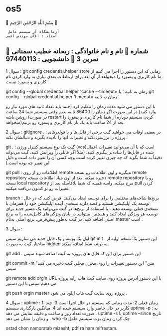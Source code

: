 # os5
  بِسْمِ اللَّهِ الرَّحْمَنِ الرَّحِيمِ  

 	 آزمایشگاه آز سیستم عامل
 	استاد : اقای مهندس اعمی
	 نام و نام خانوادگی :  ریحانه خطیب سمنانی
	 شماره دانشجویی : 97440113
	تمرین 3
----------------------------------------------------------
سوال 1 :
git config credential.helper store
زمانی که این دستور را اجرا می کنیم از ما نام کاربری و پسورد را میخواهد از آن بعد برای ارتباطات بعدی نیازی به وارد کردن نام کاربری و پسورد نیست .

git config --global credential.helper 'cache --timeout= زمان به ثانیه '
یا
git config --global credential.helper 'timeout= زمان به ثانیه  '

با این دستور می شود مدت زمان را تنظیم کرد (حتما باید تعداد ثانیه های مورد نیاز رو وارد کنید) در این صورت اگر زمان را 86400 ثانیه بدیم  وقتی سیستم شما 24 ساعت روشن باشه (در صورت restart کردن سیستم دوباره از شما نام کاربری و پسورد را میخواهد)بعد از 24 ساعت باید یک بار نام کاربری و پسورد رو بزنیم.


سوال 2 :
gitignore . : در بعضی اوقات  می خواهید گیت برخی از فایل ها و یا فولدرهای پروژه را بررسی نکند و تغییرات انها را نادیده بگیرید و دنبالشان نکند ،

git  . : گیت یک نوع سیستم کنترل ورژن  (vcs)است که با آن می‌توانید تغییرات اعمال شده در فایل‌ها را ساده‌تر پیگیری کنید. (مثلاً اگر فایلی را ویرایش کنید، گیت می‌تواند دقیقاً به شما بگوید که چه چیزی تغییر کرده است وچه کسی آن را تغییر داده است و دلیلِ این تغییر چه بوده است.)

git pull : اطلاعات رو از روی remote میگیره و اون اطلاعات رو نسخه remote repository ذخیره میکنه، بعد از اون میاد اطلاعات نسخه remote repository رو با نسخه local repository مرج میکنه. واسه همینه که شما بلافاصله بعد از pull کردن تغییرات رو تو کدتون دریافت میکنید.

branch :  برنچ‌ها شاخه‌های مختلفی را برای توسعه ایجاد می‌کنند. فرض کنید که در حال توسعه یک اپلیکیشن هستید و قصد دارید نسخه‌ی آینده اپلیکیشن خود را همزمان با نسخه‌ی فعلی توسعه دهید ، با استفاده از برنچ‌ها در گیت می‌توانید یک مسیر جدید برای توسعه هر ویژگی ایجاد کنید و همچنین میتوانید در پایان ویژگی‌های کامل‌شده را به برنچ اصلی اضافه کنید. در گیت به‌طور پیش‌فرض، برنچ اصلی به‌نام master است .

سوال 3 :

اول  یک پوشه و یک فایل جدید می سازیم سپس 
git init .
این دستور یک نسخه اولیه از ساختار گیت به صورت
hidden  به پوشه شما اضافه میکند.

git add .
این دستور برای این که فایل های پروژه به گیت اضافه شوند سپس 

git commit -m "متن"
این دستور تغییرات را روی مخزن محلی گیت ذخیره می کنید سپس 

git remote add orgin   URL
با این دستور آدرس پروژه روی سایت گیت هاب رابه پروژه می دهیم سپس با این دستور

git push orgin master
پروژه روی سایت گیت هاب اپلود می شود .


سوال 4 :
uptime :
1: زمان فعلی  2: مدت زمانی که سیستم در حال اجرا است
 3: چند کاربر در حال حاضر وارد سیستم شده اند   4: میانگین بارگذاری سیستم 
uptime  -p :
به صورت تعداد روز و ساعت و دقیقه نمایش می دهد .
uptime  -s             یا         uptime –since
تاریخ و زمان را نشان می دهد .
who –b
چک کردن زمان بوت سیستم عامل


ostad chon namoratab mizasht, pdf ra ham mifrestam.
